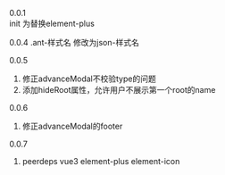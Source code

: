 0.0.1  
init 为替换element-plus

0.0.4
.ant-样式名 修改为json-样式名

0.0.5
1. 修正advanceModal不校验type的问题
2. 添加hideRoot属性，允许用户不展示第一个root的name

0.0.6
1. 修正advanceModal的footer

0.0.7
1. peerdeps vue3 element-plus element-icon
